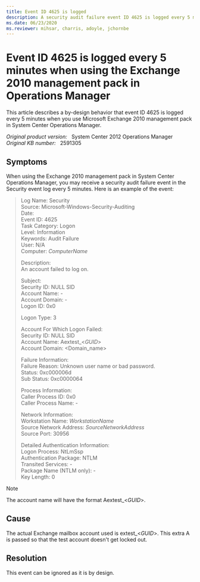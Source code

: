 ```yaml
---
title: Event ID 4625 is logged
description: A security audit failure event ID 4625 is logged every 5 minutes in the Security event log.
ms.date: 06/23/2020
ms.reviewer: mihsar, charris, adoyle, jchornbe
---
```

# Event ID 4625 is logged every 5 minutes when using the Exchange 2010 management pack in Operations Manager

This article describes a by-design behavior that event ID 4625 is logged every 5 minutes when you use Microsoft Exchange 2010 management pack in System Center Operations Manager.

_Original product version:_ &nbsp; System Center 2012 Operations Manager  
_Original KB number:_ &nbsp; 2591305

## Symptoms

When using the Exchange 2010 management pack in System Center Operations Manager, you may receive a security audit failure event in the Security event log every 5 minutes. Here is an example of the event:

> Log Name: Security  
> Source: Microsoft-Windows-Security-Auditing  
> Date:  
> Event ID: 4625  
> Task Category: Logon  
> Level: Information  
> Keywords: Audit Failure  
> User: N/A  
> Computer: *ComputerName*  
>
> Description:  
> An account failed to log on.
>
> Subject:  
> Security ID: NULL SID  
> Account Name: -  
> Account Domain: -  
> Logon ID: 0x0
>
> Logon Type: 3
>
> Account For Which Logon Failed:  
> Security ID: NULL SID  
> Account Name: Aextest_\<*GUID*>  
> Account Domain: \<Domain_name>
>
> Failure Information:  
> Failure Reason: Unknown user name or bad password.  
> Status: 0xc000006d  
> Sub Status: 0xc0000064
>
> Process Information:  
> Caller Process ID: 0x0  
> Caller Process Name: -
>
> Network Information:  
> Workstation Name: *WorkstationName*  
> Source Network Address: *SourceNetworkAddress*  
> Source Port: 30956
>
> Detailed Authentication Information:  
> Logon Process: NtLmSsp  
> Authentication Package: NTLM  
> Transited Services: -  
> Package Name (NTLM only): -  
> Key Length: 0

> [!NOTE]
> The account name will have the format Aextest_\<*GUID*>.

## Cause

The actual Exchange mailbox account used is extest_\<*GUID*>. This extra A is passed so that the test account doesn't get locked out.

## Resolution

This event can be ignored as it is by design.
